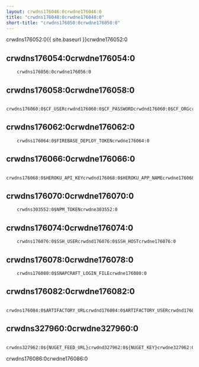 ```yaml
---
layout: crwdns176046:0crwdne176046:0
title: "crwdns176048:0crwdne176048:0"
short-title: "crwdns176050:0crwdne176050:0"
---
```


crwdns176052:0{{ site.baseurl }}crwdne176052:0

## crwdns176054:0crwdne176054:0

        crwdns176056:0crwdne176056:0
    

## crwdns176058:0crwdne176058:0

        crwdns176060:0$CF_USERcrwdnd176060:0$CF_PASSWORDcrwdnd176060:0$CF_ORGcrwdnd176060:0$CF_SPACEcrwdne176060:0      
    

## crwdns176062:0crwdne176062:0

        crwdns176064:0$FIREBASE_DEPLOY_TOKENcrwdne176064:0
    

## crwdns176066:0crwdne176066:0

        crwdns176068:0$HEROKU_API_KEYcrwdnd176068:0$HEROKU_APP_NAMEcrwdne176068:0
    

## crwdns176070:0crwdne176070:0

        crwdns303552:0$NPM_TOKENcrwdne303552:0
    

## crwdns176074:0crwdne176074:0

        crwdns176076:0$SSH_USERcrwdnd176076:0$SSH_HOSTcrwdne176076:0
    

## crwdns176078:0crwdne176078:0

        crwdns176080:0$SNAPCRAFT_LOGIN_FILEcrwdne176080:0
    

## crwdns176082:0crwdne176082:0

        crwdns176084:0$ARTIFACTORY_URLcrwdnd176084:0$ARTIFACTORY_USERcrwdnd176084:0$ARTIFACTORY_APIKEYcrwdnd176084:0$CIRCLE_BUILD_NUMcrwdnd176084:0$CIRCLE_BUILD_NUMcrwdnd176084:0$CIRCLE_BUILD_NUMcrwdne176084:0
    

## crwdns327960:0crwdne327960:0

        crwdns327962:0${NUGET_FEED_URL}crwdnd327962:0${NUGET_KEY}crwdne327962:0
    

crwdns176086:0crwdne176086:0